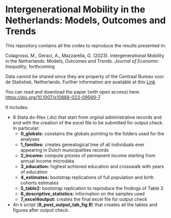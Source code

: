 # Intergenerational Mobility in the Netherlands: Models, Outcomes and Trends

This repository contains all the codes to reproduce the results presented in:

Colagrossi, M., Geraci, A., Mazzarella, G. (2023). Intergenerational Mobility in the Netherlands: Models, Outcomes and Trends. *Journal of Economic Inequality*, forthcoming

Data cannot be shared since they are property of the Centraal Bureau voor de Statistiek, Netherlands. Further information are available at this [Link](https://www.cbs.nl/en-gb/onze-diensten/customised-services-microdata/microdata-conducting-your-own-research/applying-for-access-to-microdata)

You can read and download the paper (with open access) here: https://doi.org/10.1007/s10888-023-09569-7

It includes:
- 8 Stata do-files (.do) that start from orginal administrative records and end with the creation of the excel file to be submitted for output check. In particular:
	- **0_globals:** constains the globals pointing to the folders used for the analyses
	- **1_families:** creates genealogical tree of all individuals ever appearing in Dutch municipalities records
	- **2_income:** compute proxies of permanent income starting from annual income microdata
	- **3_education:** highest achieved education and crosswalk with years of education
	- **4_estimates:** bootstrap replications of full population and birth cohorts estimates
	- **5_table2:** bootstrap replication to reproduce the findings of Table 2
	- **6_descriptive_statistics:** information on the samples used
	- **7_excel4output:** creates the final excel file for output check
- An `R` script (**8_post_output_tab_fig.R**) that creates all the tables and figures after output check.

